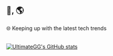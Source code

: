 ## 👋, 🌎
🌐 Keeping up with the latest tech trends
<br><br>

[![UltimateGG's GitHub stats](https://github-readme-stats.vercel.app/api/top-langs?username=UltimateGG&layout=donut&theme=midnight-purple)](https://github.com/UltimateGG)

<!--
**UltimateGG/UltimateGG** is a ✨ _special_ ✨ repository because its `README.md` (this file) appears on your GitHub profile.

Here are some ideas to get you started:

- 🔭 I’m currently working on ...
- 🌱 I’m currently learning ...
- 👯 I’m looking to collaborate on ...
- 🤔 I’m looking for help with ...
- 💬 Ask me about ...
- 📫 How to reach me: ...
- 😄 Pronouns: ...
- ⚡ Fun fact: ...
-->
